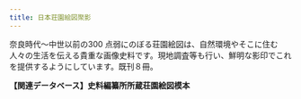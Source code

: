 ```yaml
---
title: 日本荘園絵図聚影
---
```


奈良時代～中世以前の300 点弱にのぼる荘園絵図は、自然環境やそこに住む人々の生活を伝える貴重な画像史料です。現地調査等も行い、鮮明な影印でこれを提供するようにしています。既刊８冊。

<b>【関連データベース】史料編纂所所蔵荘園絵図模本</b>